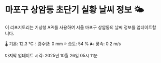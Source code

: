 
# 마포구 상암동 초단기 실황 날씨 정보 🌤️

이 리포지토리는 기상청 API를 사용하여 서울 마포구 상암동의 날씨 정보를 업데이트합니다. 

🌡️ 기온: 12.3 ℃
💧 강수량: 0 mm
💦 습도: 54 %
🌬️ 풍속: 0.2 m/s

마지막 업데이트 시각: 2025년 10월 26일 05시 11분    
